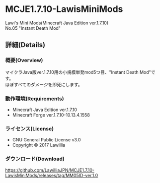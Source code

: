 # MCJE1.7.10-LawisMiniMods  
  
Lawi's Mini Mods(Minecraft Java Edition ver.1.7.10)  
No.05 "Instant Death Mod"  
  
## 詳細(Details)  
  
### 概要(Overview)  
マイクラJava版ver.1.7.10用の小規模単発mod5つ目、"Instant Death Mod"です。  
ほぼすべてのダメージを即死にします。  
  
### 動作環境(Requirements)  　
* Minecraft Java Edition ver.1.7.10  
* Minecraft Forge ver.1.7.10-10.13.4.1558  
  
### ライセンス(License)  
* GNU General Public License v3.0  
* Copyright © 2017 Lawillia  
  
### ダウンロード(Download)  
<https://github.com/LawilliaJPN/MCJE1.7.10-LawisMiniMods/releases/tag/MM05ID-ver.1.0>  
